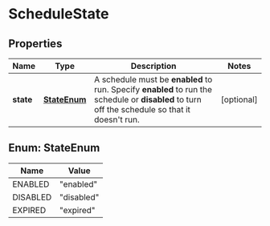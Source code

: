 
# ScheduleState

## Properties
Name | Type | Description | Notes
------------ | ------------- | ------------- | -------------
**state** | [**StateEnum**](#StateEnum) | A schedule must be **enabled** to run. Specify **enabled** to run the schedule or **disabled** to turn off the schedule so that it doesn&#39;t run. |  [optional]


<a name="StateEnum"></a>
## Enum: StateEnum
Name | Value
---- | -----
ENABLED | &quot;enabled&quot;
DISABLED | &quot;disabled&quot;
EXPIRED | &quot;expired&quot;



